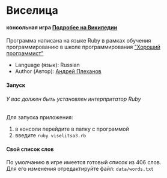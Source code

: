 # Виселица
#### консольная игра [Подробее на Википедии](https://ru.wikipedia.org/wiki/%D0%92%D0%B8%D1%81%D0%B5%D0%BB%D0%B8%D1%86%D0%B0_(%D0%B8%D0%B3%D1%80%D0%B0))  

Программа написана на языке Ruby в рамках обучения программированию в школе программирования ["Хороший программист"](http://goodprogrammer.ru/)  

- Language (язык): Russian
- Author (Автор): [Андрей Плеханов](https://github.com/andryplekhanov)


#### Запуск  
###### У вас должен быть установлен интерпритатор Ruby

Для запуска приложения:
1. в консоли перейдите в папку с программой
2.  введите `ruby viselitsa3.rb`  



#### Свой список слов

По умолчанию в игре имеется готовый список из 406 слов.  
Для его изменения отредактируйте файл: `data/words.txt`
